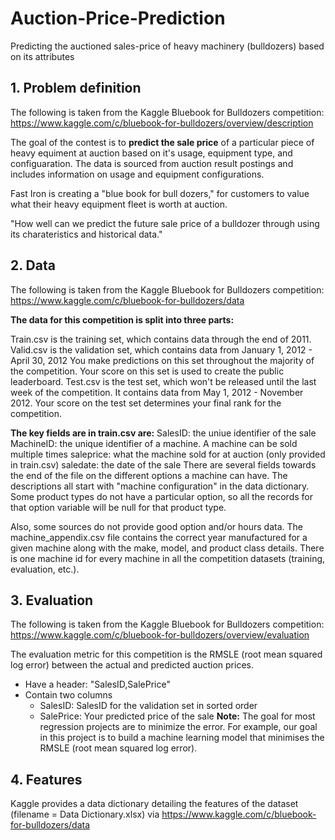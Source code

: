 # Auction-Price-Prediction
Predicting the auctioned sales-price of heavy machinery (bulldozers) based on its attributes

## 1. Problem definition
The following is taken from the Kaggle Bluebook for Bulldozers competition: https://www.kaggle.com/c/bluebook-for-bulldozers/overview/description

The goal of the contest is to **predict the sale price** of a particular piece of heavy equiment at auction based on it's usage, equipment type, and configuaration. The data is sourced from auction result postings and includes information on usage and equipment configurations.

Fast Iron is creating a "blue book for bull dozers," for customers to value what their heavy equipment fleet is worth at auction.

"How well can we predict the future sale price of a bulldozer through using its charateristics and historical data."

## 2. Data
The following is taken from the Kaggle Bluebook for Bulldozers competition: https://www.kaggle.com/c/bluebook-for-bulldozers/data

**The data for this competition is split into three parts:**

Train.csv is the training set, which contains data through the end of 2011.
Valid.csv is the validation set, which contains data from January 1, 2012 - April 30, 2012 You make predictions on this set throughout the majority of the competition. Your score on this set is used to create the public leaderboard.
Test.csv is the test set, which won't be released until the last week of the competition. It contains data from May 1, 2012 - November 2012. Your score on the test set determines your final rank for the competition.

**The key fields are in train.csv are:**
SalesID: the uniue identifier of the sale
MachineID: the unique identifier of a machine. A machine can be sold multiple times
saleprice: what the machine sold for at auction (only provided in train.csv)
saledate: the date of the sale
There are several fields towards the end of the file on the different options a machine can have. The descriptions all start with "machine configuration" in the data dictionary. Some product types do not have a particular option, so all the records for that option variable will be null for that product type.

Also, some sources do not provide good option and/or hours data. The machine_appendix.csv file contains the correct year manufactured for a given machine along with the make, model, and product class details. There is one machine id for every machine in all the competition datasets (training, evaluation, etc.).

## 3. Evaluation

The following is taken from the Kaggle Bluebook for Bulldozers competition: https://www.kaggle.com/c/bluebook-for-bulldozers/overview/evaluation

The evaluation metric for this competition is the RMSLE (root mean squared log error) between the actual and predicted auction prices.

* Have a header: "SalesID,SalePrice"
* Contain two columns
  * SalesID: SalesID for the validation set in sorted order
  * SalePrice: Your predicted price of the sale
**Note:** The goal for most regression projects are to minimize the error. For example, our goal in this project is to build a machine learning model that minimises the RMSLE (root mean squared log error).

## 4. Features
Kaggle provides a data dictionary detailing the features of the dataset (filename = Data Dictionary.xlsx) via https://www.kaggle.com/c/bluebook-for-bulldozers/data

